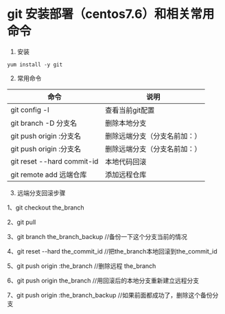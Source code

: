 # git 安装部署（centos7.6）和相关常用命令

1. 安装
```
yum install -y git
```
2. 常用命令
   
|  命令   | 说明  |
|  ----  | ----  |
| git config -l  | 查看当前git配置 |
| git branch -D 分支名  | 删除本地分支 |
| git push origin :分支名  | 删除远端分支（分支名前加：） |
| git push origin :分支名  | 删除远端分支（分支名前加：） |
| git reset --hard commit-id  | 本地代码回滚 |
| git remote add 远端仓库  | 添加远程仓库 |



3. 远端分支回滚步骤
   
1、git checkout the_branch

2、git pull

3、git branch the_branch_backup //备份一下这个分支当前的情况

4、git reset --hard the_commit_id //把the_branch本地回滚到the_commit_id

5、git push origin :the_branch //删除远程 the_branch

6、git push origin the_branch //用回滚后的本地分支重新建立远程分支

7、git push origin :the_branch_backup //如果前面都成功了，删除这个备份分支
